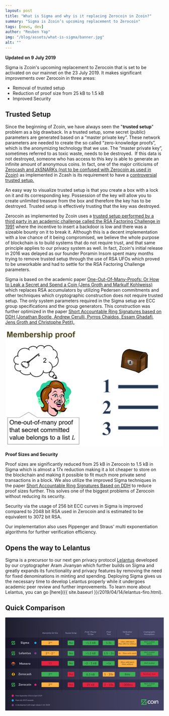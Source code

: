 ```yaml
---
layout: post
title: "What is Sigma and why is it replacing Zerocoin in Zcoin?"
summary: "Sigma is Zcoin’s upcoming replacement to Zerocoin"
tags: [news, dev]
author: "Reuben Yap"
img: "/blog/assets/what-is-sigma/banner.jpg"
alt: ""
---
```


**Updated on 9 July 2019** 

Sigma is Zcoin's upcoming replacement to Zerocoin that is set to be activated on our mainnet on the 23 July 2019\. It makes significant improvements over Zerocoin in three areas:

*   Removal of trusted setup
*   Reduction of proof size from 25 kB to 1.5 kB
*   Improved Security

## Trusted Setup

Since the beginning of Zcoin, we have always seen the "**trusted setup**" problem as a big drawback. In a trusted setup, some secret (public) parameters are generated based on a “master private key”. These network parameters are needed to create the so called “zero-knowledge proofs”, which is the anonymizing technology that we use. The “master private key”, sometimes referred to as toxic waste, needs to be destroyed.  If this data is not destroyed, someone who has access to this key is able to generate an infinite amount of anonymous coins. In fact, one of the major criticisms of [Zerocash and zkSNARKs (not to be confused with Zerocoin as used in Zcoin)](https://zcoin.io/zcoin-and-zcash/) as implemented in Zcash is its requirement to have a [controversial trusted setup.](http://weuse.cash/2016/10/28/the-untrusted-setup/) 

An easy way to visualize trusted setup is that you create a box with a lock on it and its corresponding key. Possession of the key will allow you to create unlimited treasure from the box and therefore the key has to be destroyed. Trusted setup is effectively trusting that the key was destroyed. 

Zerocoin as implemented by Zcoin uses a [trusted setup performed by a third party in an academic challenge called the RSA Factoring Challenge in 1991](https://github.com/firoorg/firo/wiki/Parameters-in-set-up-phase-for-Zerocoin-in-Zcoin) where the incentive to insert a backdoor is low and there was a sizeable bounty on it to break it. Although this is a decent implementation with a low chance of it being compromised, we believe the whole purpose of blockchain is to build systems that do not require trust, and that same principle applies to our privacy system as well. In fact, Zcoin's initial release in 2016 was delayed as our founder Poramin Insom spent many months trying to remove trusted setup through the use of RSA UFOs which proved to be unworkable and had to settle for the RSA Factoring Challenge parameters. 

Sigma is based on the academic paper [One-Out-Of-Many-Proofs: Or How to Leak a Secret and Spend a Coin (Jens Groth and Markulf Kohlweiss)](https://eprint.iacr.org/2014/764.pdf) which replaces RSA accumulators by utilizing Pedersen commitments and other techniques which cryptographic construction does not require trusted setup. The only system parameters required in the Sigma setup are ECC group specifications and the group generators. This construction was further optimized in the paper [Short Accountable Ring Signatures based on DDH (Jonathan Bootle, Andrew Cerulli, Pyrros Chaidos, Essam Ghadafi, Jens Groth and Christophe Petit).](https://eprint.iacr.org/2015/643.pdf)

![](/blog/assets/what-is-sigma/oneoutofmanyproofs.png)

**Proof Sizes and Security**

Proof sizes are significantly reduced from 25 kB in Zerocoin to 1.5 kB in Sigma which is almost a 17x reduction making it a lot cheaper to store on the blockchain and making it possible to fit much more private send transactions in a block. We also utilize the improved Sigma techniques in the paper [Short Accountable Ring Signatures Based on DDH](https://eprint.iacr.org/2015/643/20150630:200838) to reduce proof sizes further. This solves one of the biggest problems of Zerocoin without reducing its security. 

Security via the usage of 256 bit ECC curves in Sigma is improved compared to 2048 bit RSA used in Zerocoin and is estimated to be equivalent to 3072 bit RSA. 

Our implementation also uses Pippenger and Straus' multi exponentiation algorithms for further verification efficiency.

## Opens the way to Lelantus

Sigma is a precursor to our next gen privacy protocol [Lelantus](https://eprint.iacr.org/2019/373) developed by our cryptographer Aram Jivanyan which further builds on Sigma and greatly expands its functionality and privacy features by removing the need for fixed denominations in minting and spending. Deploying Sigma gives us the necessary time to develop Lelantus properly while it undergoes academic peer review and further improvements. To learn more about Lelantus, you can go [here]({{ site.baseurl }}/2019/04/14/lelantus-firo.html).

## Quick Comparison

![](/blog/assets/what-is-sigma/zcoin_table_coloured5-01.png)